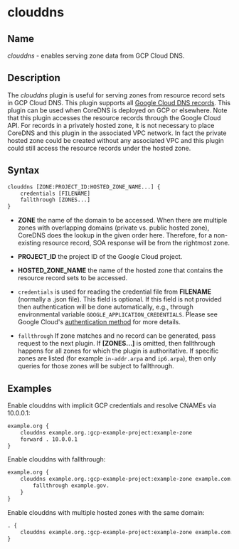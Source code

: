 # clouddns

## Name

*clouddns* - enables serving zone data from GCP Cloud DNS.

## Description

The *clouddns* plugin is useful for serving zones from resource record
sets in GCP Cloud DNS. This plugin supports all [Google Cloud DNS
records](https://cloud.google.com/dns/docs/overview#supported_dns_record_types). This plugin can
be used when CoreDNS is deployed on GCP or elsewhere. Note that this plugin accesses the resource
records through the Google Cloud API. For records in a privately hosted zone, it is not necessary to
place CoreDNS and this plugin in the associated VPC network. In fact the private hosted zone could
be created without any associated VPC and this plugin could still access the resource records under
the hosted zone.

## Syntax

~~~ txt
clouddns [ZONE:PROJECT_ID:HOSTED_ZONE_NAME...] {
    credentials [FILENAME]
    fallthrough [ZONES...]
}
~~~

*   **ZONE** the name of the domain to be accessed. When there are multiple zones with overlapping
    domains (private vs. public hosted zone), CoreDNS does the lookup in the given order here.
    Therefore, for a non-existing resource record, SOA response will be from the rightmost zone.

*   **PROJECT\_ID** the project ID of the Google Cloud project.

*   **HOSTED\_ZONE\_NAME** the name of the hosted zone that contains the resource record sets to be
    accessed.

*   `credentials` is used for reading the credential file from **FILENAME** (normally a .json file).
    This field is optional. If this field is not provided then authentication will be done automatically,
    e.g., through environmental variable `GOOGLE_APPLICATION_CREDENTIALS`. Please see
    Google Cloud's [authentication method](https://cloud.google.com/docs/authentication) for more details.

*   `fallthrough` If zone matches and no record can be generated, pass request to the next plugin.
    If **[ZONES...]** is omitted, then fallthrough happens for all zones for which the plugin is
    authoritative. If specific zones are listed (for example `in-addr.arpa` and `ip6.arpa`), then
    only queries for those zones will be subject to fallthrough.

## Examples

Enable clouddns with implicit GCP credentials and resolve CNAMEs via 10.0.0.1:

~~~ txt
example.org {
    clouddns example.org.:gcp-example-project:example-zone
    forward . 10.0.0.1
}
~~~

Enable clouddns with fallthrough:

~~~ txt
example.org {
    clouddns example.org.:gcp-example-project:example-zone example.com.:gcp-example-project:example-zone-2 {
        fallthrough example.gov.
    }
}
~~~

Enable clouddns with multiple hosted zones with the same domain:

~~~ txt
. {
    clouddns example.org.:gcp-example-project:example-zone example.com.:gcp-example-project:other-example-zone
}
~~~
